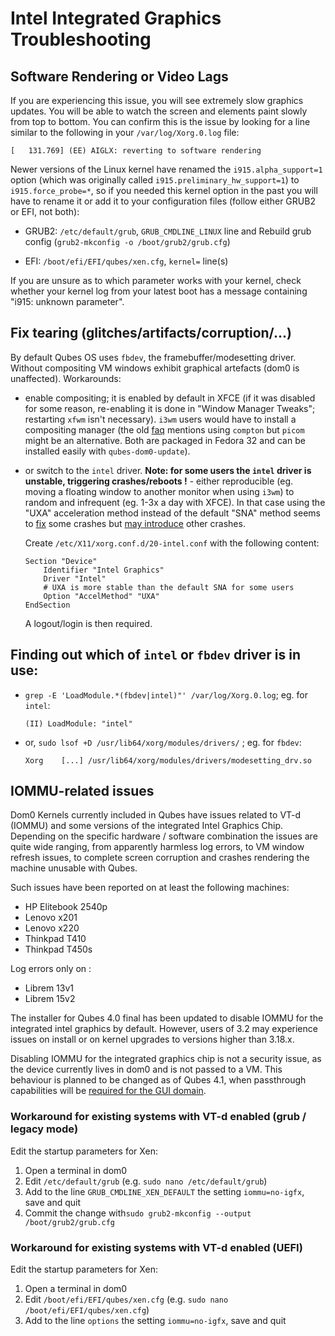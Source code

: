 # Intel Integrated Graphics Troubleshooting

## Software Rendering or Video Lags

If you are experiencing this issue, you will see extremely slow graphics
updates.  You will be able to watch the screen and elements paint slowly from
top to bottom.  You can confirm this is the issue by looking for a line similar
to the following in your `/var/log/Xorg.0.log` file:

    [   131.769] (EE) AIGLX: reverting to software rendering

Newer versions of the Linux kernel have renamed the `i915.alpha_support=1`
option (which was originally called `i915.preliminary_hw_support=1`) to
`i915.force_probe=*`, so if you needed this kernel option in the past you will
have to rename it or add it to your configuration files (follow either GRUB2 or
EFI, not both):

 * GRUB2: `/etc/default/grub`, `GRUB_CMDLINE_LINUX` line and
   Rebuild grub config (`grub2-mkconfig -o /boot/grub2/grub.cfg`)

 * EFI: `/boot/efi/EFI/qubes/xen.cfg`, `kernel=` line(s)

If you are unsure as to which parameter works with your kernel, check whether
your kernel log from your latest boot has a message containing "i915: unknown
parameter".

## Fix tearing (glitches/artifacts/corruption/...)

By default Qubes OS uses `fbdev`, the framebuffer/modesetting driver. Without
compositing VM windows exhibit graphical artefacts (dom0 is unaffected).
Workarounds:

  * enable compositing; it is enabled by default in XFCE (if it was disabled for
    some reason, re-enabling it is done in "Window Manager Tweaks"; restarting
    `xfwm` isn't necessary). `i3wm` users would have to install a compositing
    manager (the old
    [faq](https://faq.i3wm.org/question/3279/do-i-need-a-composite-manager-compton.1.html)
    mentions using `compton` but `picom` might be an alternative. Both are
    packaged in Fedora 32 and can be installed easily with `qubes-dom0-update`).

  * or switch to the `intel` driver. **Note: for some users the `intel` driver
    is unstable, triggering crashes/reboots !** - either reproducible (eg.
    moving a floating window to another monitor when using `i3wm`) to random and
    infrequent (eg. 1-3x a day with XFCE). In that case using the "UXA"
    acceleration method instead of the default "SNA" method seems to
    [fix](https://forum.qubes-os.org/t/qubesos-freeze-crash-and-reboots/12851/177)
    some crashes but [may
    introduce](https://forum.qubes-os.org/t/qubesos-freeze-crash-and-reboots/12851/178)
    other crashes.

    Create `/etc/X11/xorg.conf.d/20-intel.conf` with the following content:

    ```
    Section "Device"
        Identifier "Intel Graphics"
        Driver "Intel"
        # UXA is more stable than the default SNA for some users
        Option "AccelMethod" "UXA"
    EndSection
    ```

    A logout/login is then required.

## Finding out which of `intel` or `fbdev` driver is in use:

  * `grep -E 'LoadModule.*(fbdev|intel)"' /var/log/Xorg.0.log`; eg. for `intel`:

    ```
    (II) LoadModule: "intel"
    ```

  * or, `sudo lsof +D /usr/lib64/xorg/modules/drivers/` ; eg. for `fbdev`:

    ```
    Xorg    [...] /usr/lib64/xorg/modules/drivers/modesetting_drv.so
    ```

## IOMMU-related issues

Dom0 Kernels currently included in Qubes have issues related to VT-d (IOMMU) and
some versions of the integrated Intel Graphics Chip.  Depending on the specific
hardware / software combination the issues are quite wide ranging, from
apparently harmless log errors, to VM window refresh issues, to complete screen
corruption and crashes rendering the machine unusable with Qubes.

Such issues have been reported on at least the following machines:

* HP Elitebook 2540p
* Lenovo x201
* Lenovo x220
* Thinkpad T410
* Thinkpad T450s

Log errors only on :
* Librem 13v1
* Librem 15v2

The installer for Qubes 4.0 final has been updated to disable IOMMU for the
integrated intel graphics by default.  However, users of 3.2 may experience
issues on install or on kernel upgrades to versions higher than 3.18.x.

Disabling IOMMU for the integrated graphics chip is not a security issue, as the
device currently lives in dom0 and is not passed to a VM.  This behaviour is
planned to be changed as of Qubes 4.1, when passthrough capabilities will be
[required for the GUI
domain](https://github.com/QubesOS/qubes-issues/issues/2841).

### Workaround for existing systems with VT-d enabled (grub / legacy mode)

Edit the startup parameters for Xen:

1. Open a terminal in dom0
2. Edit `/etc/default/grub` (e.g. `sudo nano /etc/default/grub`)
3. Add to the line `GRUB_CMDLINE_XEN_DEFAULT` the setting `iommu=no-igfx`, save
   and quit
4. Commit the change with`sudo grub2-mkconfig --output /boot/grub2/grub.cfg`

### Workaround for existing systems with VT-d enabled (UEFI)

Edit the startup parameters for Xen:

1. Open a terminal in dom0
2. Edit `/boot/efi/EFI/qubes/xen.cfg` (e.g. `sudo nano
   /boot/efi/EFI/qubes/xen.cfg`)
3. Add to the line `options` the setting `iommu=no-igfx`, save and quit
